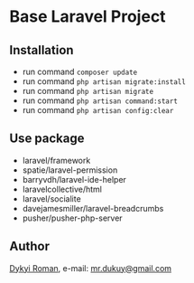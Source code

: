 # Base Laravel Project

## Installation
+ run command ``` composer update ```
+ run command ``` php artisan migrate:install ```
+ run command ``` php artisan migrate ```
+ run command ``` php artisan command:start ```
+ run command ``` php artisan config:clear ```

## Use package
+ laravel/framework
+ spatie/laravel-permission
+ barryvdh/laravel-ide-helper
+ laravelcollective/html
+ laravel/socialite
+ davejamesmiller/laravel-breadcrumbs
+ pusher/pusher-php-server


## Author
[Dykyi Roman](https://www.linkedin.com/in/roman-dykyi-43428543/), e-mail: [mr.dukuy@gmail.com](mailto:mr.dukuy@gmail.com)